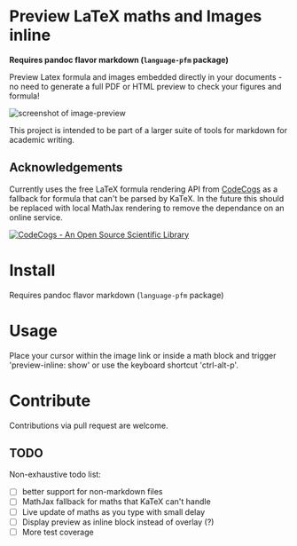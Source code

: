 # Preview LaTeX maths and Images inline

**Requires pandoc flavor markdown (`language-pfm` package)**

Preview Latex formula and images embedded directly in your documents - no need to generate a full PDF or HTML preview to check your figures and formula!

![screenshot of image-preview](https://raw.githubusercontent.com/mangecoeur/preview-inline/master/resources/ScreenShot1.png)

This project is intended to be part of a larger suite of tools for markdown for academic writing.

## Acknowledgements

Currently uses the free LaTeX formula rendering API from [CodeCogs](http://www.codecogs.com/latex/eqneditor.php) as a fallback for formula that can't be parsed by KaTeX. In the future this should be replaced with local MathJax rendering to remove the dependance on an online service.

<a href="http://www.codecogs.com" target="_blank"><img src="http://www.codecogs.com/images/poweredbycodecogs.png" border="0" title="CodeCogs - An Open Source Scientific Library" alt="CodeCogs - An Open Source Scientific Library"></a>

# Install

Requires pandoc flavor markdown (`language-pfm` package)

# Usage

Place your cursor within the image link or inside a math block and trigger 'preview-inline: show' or use the keyboard shortcut 'ctrl-alt-p'.

# Contribute

Contributions via pull request are welcome.

## TODO

Non-exhaustive todo list:

- [ ] better support for non-markdown files
- [ ] MathJax fallback for maths that KaTeX can't handle
- [ ] Live update of maths as you type with small delay
- [ ] Display preview as inline block instead of overlay (?)
- [ ] More test coverage

